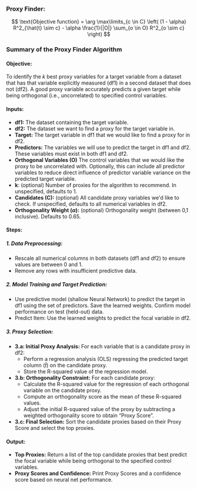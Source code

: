 ### Proxy Finder:

$$
\text{Objective function} = \arg \max\limits_{c \in C} \left( (1 - \alpha) R^2_{\hat{t} \sim c} - \alpha \frac{1}{|O|} \sum_{o \in O} R^2_{o \sim c} \right)
$$

### Summary of the Proxy Finder Algorithm  

#### Objective:  
To identify the *k* best proxy variables for a target variable from a dataset that has that variable explicitly measured (df1) in a second dataset that does not (df2). A good proxy variable accurately predicts a given target while being orthogonal (i.e., uncorrelated) to specified control variables.   

#### Inputs:

 - **df1:** The dataset containing the target variable.
 - **df2:** The dataset we want to find a proxy for the target variable in.
 - **Target:** The target variable in df1 that we would like to find a proxy for in df2.
 - **Predictors:** The variables we will use to predict the target in df1 and df2. These variables must exist in both df1 and df2.
 - **Orthogonal Variables (O)** The control variables that we would like the proxy to be uncorrelated with. Optionally, this can include all predictor variables to reduce direct influence of predictor variable variance on the predicted target variable.
 - **k**: (optional) Number of proxies for the algorithm to recommend. In unspecified, defaults to 1.
 - **Candidates (C):** (optional) All candidate proxy variables we'd like to check. If unspecified, defaults to all numerical variables in df2.
 - **Orthogonality Weight ($\alpha$):** (optional) Orthogonality weight (between 0,1 inclusive). Defaults to 0.65.
   
#### Steps:
##### 1. Data Preprocessing:  
 - Rescale all numerical columns in both datasets (df1 and df2) to ensure values are between 0 and 1.
 - Remove any rows with insufficient predictive data.
##### 2. Model Training and Target Prediction:
 - Use predictive model (shallow Neural Network) to predict the target in df1 using the set of predictors. Save the learned weights. Confirm model performance on test (held-out) data.
 - Predict Item: Use the learned weights to predict the focal variable in df2.
##### 3. Proxy Selection:
 - **3.a: Initial Proxy Analysis:** For each variable that is a candidate proxy in df2:
   - Perform a regression analysis (OLS) regressing the predicted target column ($\hat{t}$) on the candidate proxy.
   - Store the R-squared value of the regression model.
 - **3.b: Orthogonality Constraint:** For each candidate proxy:
   - Calculate the R-squared value for the regression of each orthogonal variable on the candidate proxy.
   - Compute an orthogonality score as the mean of these R-squared values.
   - Adjust the initial R-squared value of the proxy by subtracting a weighted orthogonality score to obtain “Proxy Score”.
 - **3.c: Final Selection:** Sort the candidate proxies based on their Proxy Score and select the top proxies.

#### Output:
 - **Top Proxies:** Return a list of the top candidate proxies that best predict the focal variable while being orthogonal to the specified control variables.
 - **Proxy Scores and Confidence:** Print Proxy Scores and a confidence score based on neural net performance.

